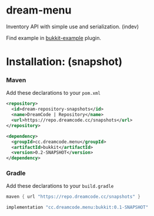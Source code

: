 # dream-menu
Inventory API with simple use and serialization. (indev)

Find example in [bukkit-example](https://github.com/DreamPoland/dream-menu/blob/master/bukkit-example/src/main/java/me/devtest/menuexample) plugin.

# Installation: (snapshot)

### Maven
Add these declarations to your ``pom.xml``

```xml
<repository>
  <id>dream-repository-snapshots</id>
  <name>DreamCode | Repository</name>
  <url>https://repo.dreamcode.cc/snapshots</url>
</repository>
```
```xml
<dependency>
  <groupId>cc.dreamcode.menu</groupId>
  <artifactId>bukkit</artifactId>
  <version>0.2-SNAPSHOT</version>
</dependency>
```

### Gradle
Add these declarations to your ``build.gradle``

```gradle
maven { url "https://repo.dreamcode.cc/snapshots" }
```
```gradle
implementation "cc.dreamcode.menu:bukkit:0.1-SNAPSHOT"
```